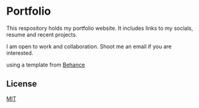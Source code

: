 
# Portfolio 

This respository holds my portfolio website. It includes links to my socials, resume and recent projects. 

I am open to work and collaboration. Shoot me an email if you are interested. 


using a template from [Behance](https://www.behance.net/gallery/63901069/Barts-Simple-Minimal-Portfolio-Website/)





## License
[MIT](https://choosealicense.com/licenses/mit/)